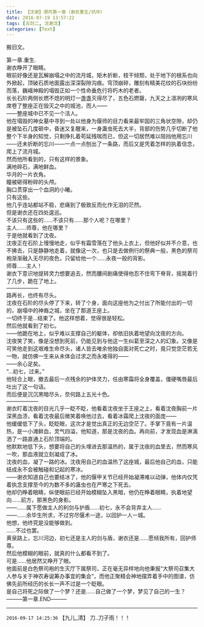 ```yaml
---
title: 【沈谢】溯月第一章（谢衣重生/坑中）
date: 2016-07-19 13:57:22
tags: [古剑二, 沈谢沈]
categories: [Text]
---
```


<p dir="ltr"  >搬旧文。</p> 
<p dir="ltr"  >第一章.重生.<br />谢衣睁开了眼睛。<br />眼前好像还是瓦解崩塌之中的流月城，矩木折断，枝干倾颓，处于地下的根系也向外掀起，顶破石质地面露出深深裂隙沟痕。穹顶崩碎，雕刻有精美花纹的石块纷纷而落，巍峨神殿的塌毁正如一个性命垂危行将朽木的老者。<br />长长石阶两侧长燃不熄的明灯一盏盏灭得尽了，五色石燃罄，九天之上凛冽的寒风席卷了整座正在毁灭之中的城池，而人――<br />――整座城中已不见一个活人。<br />他在塌毁的神女墓中寻到一处以他身为偃师的目力看来最牢固的三角状空隙，却仍是被坠石几度砸中，昏迷又复醒来，一身蛊虫死去大半，背部的伤势几乎切断了他整个下半身的知觉，只剩挣扎着苟延残喘而已，但这一切居然难以阻挡他用忘川――还未折断的忘川――一点一点刨出了一条路，而后又是凭着怎样的执着信念，爬上了流月城。<br />然而他所看到的，只有这样的景象。<br />满地碎石，满地鲜血。<br />华月的一片衣角。<br />瞳被砸得粉碎的头颅。<br />胸口贯穿出一个血洞的小曦。<br />只有这些。<br />他几乎连站都站不稳，悲痛到了极致反而化作无泪的茫然。<br />但是谢衣还在四处逡巡。<br />不该只有这些的……不该只有……那个人呢？在哪里？<br />主人……师尊，他在哪里？<br />于是他就看到了沈夜。<br />沈夜正在石阶上慢慢地走，似乎有霜雪落在了他头上衣上，但他好似并不介意，也不拂去，只是静静地走着，就像这一次，也只是去做例行的祭典一般，黑色的祭司袍渐渐融入无尽的夜色，只留给他一个……永夜一般的背影。<br />师尊……主人！<br />谢衣下意识地提转灵力想要追去，然而腰间剧痛使得他忍不住弯下脊背，摇晃着行了几步，跪在了地上。<br />――――――<br />路再长，也终有尽头。<br />沈夜在石阶的尽头停了下来，转了个身，面向这座他为之付出了所能付出的一切的，崩塌中的神裔之城，坐在了那道王座上。<br />一切终于是…结束了。他这样想着，觉得很是轻松。<br />然后他就看到了初七。<br />――他跪在地上，似乎难以支撑自己的躯体，却依旧执着地望向沈夜的方向。<br />沈夜笑了笑，像是没想到死前，仍能见到与他这一生纠葛至深之人的幻象。又像是可笑他走到这艰难生命尽头，诸人皆去唯余他独自面对死亡之时，竟只觉空茫若无一物，就仿佛一生来从未体会过求之而永难得的――<br />――余心足矣。<br />“…初七，过来。”<br />他轻合上眼，撤去最后一点残余的护体灵力，任由寒霜将全身覆盖，僵硬嘴唇最后吐出了这一句话。<br />而后便是沉沉黑暗尽头，奈何路上五光十色。<br />――――――<br />谢衣盯着沈夜的目光几乎一眨不眨，他看着沈夜坐于王座之上，看着沈夜胸前一片深黑血渍，看着沈夜最后微笑着唤他过去，看着冰霜爬上沈夜的面庞――<br />他缓缓低下了头，眨眨眼，这次才是觉出真正的无边空茫了。手掌下竟有一片温热，是一小滩鲜血，灵气四溢，他知道，那是沈夜的血。再向前，才发现血是淋漓洒了一路直通上石阶顶端的。<br />他默默地低下头，想要将自己的头埋进去那温热的，属于沈夜的血里去，然而寒风一吹，那血液就立刻凝成了冰。<br />沈夜的血，凝了一路的冰。沈夜用自己的血温热了这座城，最后他自己的血，只能结成永不会被触碰和记起的寒冰。<br />――谢衣知道自己也要结冰了，他的偃甲关节已经开始凝滞难以动弹，他体内仅凭着执念支撑至今的为数不多的蛊虫也在严寒之下死去。<br />他却仍睁着眼睛，纵使眼前已经开始模糊坠入黑暗，他仍在睁着眼睛，执着地望向……前方，那黑色的身影。<br />――……属下愿做主人的利剑与护盾……初七，永不会背弃主人……<br />――……余毕生所求，不过穷尽偃术一途，以回护一人一城。<br />他想，他终究是没能够做到。<br />……不过也罢。<br />黄泉路上，忘川河边，初七还是主人的剑与盾，谢衣还是……愿倾我所有，回护师尊。<br />然后他模糊的眼前，就真的什么都看不到了。<br />可是……他居然又睁开了眼。<br />他面前是白色祭司袍的生灭厅下属祭司，正在毫无异样地向他秉报“大祭司召集大人参与关于神农寿诞筹办事宜的集会”，而他正聚精会神地摆弄着手中的图谱，仿佛先前所经历的长长一声不过是一个眨眼。<br />是自己将死之际做了一个梦？还是……自己做了一个梦，梦见了自己的一生？<br />―――第一章.END―――</p>

<!-- more -->

---

`2016-09-17 14:25:36` 【九儿\_清】 刀..刀子雨！！！
